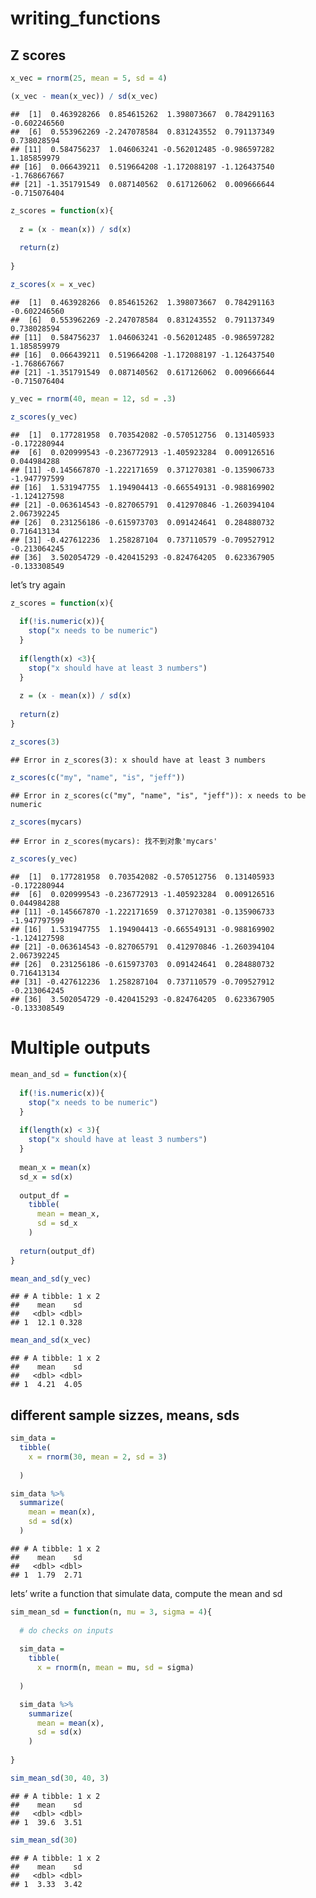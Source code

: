 writing\_functions
================

## Z scores

``` r
x_vec = rnorm(25, mean = 5, sd = 4)

(x_vec - mean(x_vec)) / sd(x_vec)
```

    ##  [1]  0.463928266  0.854615262  1.398073667  0.784291163 -0.602246560
    ##  [6]  0.553962269 -2.247078584  0.831243552  0.791137349  0.738028594
    ## [11]  0.584756237  1.046063241 -0.562012485 -0.986597282  1.185859979
    ## [16]  0.066439211  0.519664208 -1.172088197 -1.126437540 -1.768667667
    ## [21] -1.351791549  0.087140562  0.617126062  0.009666644 -0.715076404

``` r
z_scores = function(x){
  
  z = (x - mean(x)) / sd(x)
  
  return(z)
   
}

z_scores(x = x_vec)
```

    ##  [1]  0.463928266  0.854615262  1.398073667  0.784291163 -0.602246560
    ##  [6]  0.553962269 -2.247078584  0.831243552  0.791137349  0.738028594
    ## [11]  0.584756237  1.046063241 -0.562012485 -0.986597282  1.185859979
    ## [16]  0.066439211  0.519664208 -1.172088197 -1.126437540 -1.768667667
    ## [21] -1.351791549  0.087140562  0.617126062  0.009666644 -0.715076404

``` r
y_vec = rnorm(40, mean = 12, sd = .3)

z_scores(y_vec)
```

    ##  [1]  0.177281958  0.703542082 -0.570512756  0.131405933 -0.172280944
    ##  [6]  0.020999543 -0.236772913 -1.405923284  0.009126516  0.044984288
    ## [11] -0.145667870 -1.222171659  0.371270381 -0.135906733 -1.947797599
    ## [16]  1.531947755  1.194904413 -0.665549131 -0.988169902 -1.124127598
    ## [21] -0.063614543 -0.827065791  0.412970846 -1.260394104  2.067392245
    ## [26]  0.231256186 -0.615973703  0.091424641  0.284880732  0.716413134
    ## [31] -0.427612236  1.258287104  0.737110579 -0.709527912 -0.213064245
    ## [36]  3.502054729 -0.420415293 -0.824764205  0.623367905 -0.133308549

let’s try again

``` r
z_scores = function(x){
  
  if(!is.numeric(x)){
    stop("x needs to be numeric")
  }
  
  if(length(x) <3){
    stop("x should have at least 3 numbers")
  }
  
  z = (x - mean(x)) / sd(x)
  
  return(z)
}
```

``` r
z_scores(3)
```

    ## Error in z_scores(3): x should have at least 3 numbers

``` r
z_scores(c("my", "name", "is", "jeff"))
```

    ## Error in z_scores(c("my", "name", "is", "jeff")): x needs to be numeric

``` r
z_scores(mycars)
```

    ## Error in z_scores(mycars): 找不到对象'mycars'

``` r
z_scores(y_vec)
```

    ##  [1]  0.177281958  0.703542082 -0.570512756  0.131405933 -0.172280944
    ##  [6]  0.020999543 -0.236772913 -1.405923284  0.009126516  0.044984288
    ## [11] -0.145667870 -1.222171659  0.371270381 -0.135906733 -1.947797599
    ## [16]  1.531947755  1.194904413 -0.665549131 -0.988169902 -1.124127598
    ## [21] -0.063614543 -0.827065791  0.412970846 -1.260394104  2.067392245
    ## [26]  0.231256186 -0.615973703  0.091424641  0.284880732  0.716413134
    ## [31] -0.427612236  1.258287104  0.737110579 -0.709527912 -0.213064245
    ## [36]  3.502054729 -0.420415293 -0.824764205  0.623367905 -0.133308549

# Multiple outputs

``` r
mean_and_sd = function(x){
  
  if(!is.numeric(x)){
    stop("x needs to be numeric")
  }
  
  if(length(x) < 3){
    stop("x should have at least 3 numbers")
  }
  
  mean_x = mean(x)
  sd_x = sd(x)
  
  output_df = 
    tibble(
      mean = mean_x,
      sd = sd_x
    )
 
  return(output_df)
}

mean_and_sd(y_vec)
```

    ## # A tibble: 1 x 2
    ##    mean    sd
    ##   <dbl> <dbl>
    ## 1  12.1 0.328

``` r
mean_and_sd(x_vec)
```

    ## # A tibble: 1 x 2
    ##    mean    sd
    ##   <dbl> <dbl>
    ## 1  4.21  4.05

## different sample sizzes, means, sds

``` r
sim_data = 
  tibble(
    x = rnorm(30, mean = 2, sd = 3)
    
  )

sim_data %>% 
  summarize(
    mean = mean(x),
    sd = sd(x)
  )
```

    ## # A tibble: 1 x 2
    ##    mean    sd
    ##   <dbl> <dbl>
    ## 1  1.79  2.71

lets’ write a function that simulate data, compute the mean and sd

``` r
sim_mean_sd = function(n, mu = 3, sigma = 4){
  
  # do checks on inputs
  
  sim_data = 
    tibble(
      x = rnorm(n, mean = mu, sd = sigma)
    
  )

  sim_data %>% 
    summarize(
      mean = mean(x),
      sd = sd(x)
    )
  
}

sim_mean_sd(30, 40, 3)
```

    ## # A tibble: 1 x 2
    ##    mean    sd
    ##   <dbl> <dbl>
    ## 1  39.6  3.51

``` r
sim_mean_sd(30)
```

    ## # A tibble: 1 x 2
    ##    mean    sd
    ##   <dbl> <dbl>
    ## 1  3.33  3.42
